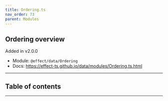 ```yaml
---
title: Ordering.ts
nav_order: 73
parent: Modules
---
```


## Ordering overview

Added in v2.0.0

- Module: `@effect/data/Ordering`
- Docs: https://effect-ts.github.io/data/modules/Ordering.ts.html

---

<h2 class="text-delta">Table of contents</h2>

---
